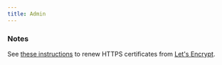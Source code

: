 ```yaml
---
title: Admin
---
```


### Notes

See [these instructions](https://docs.bitnami.com/aws/how-to/generate-install-lets-encrypt-ssl/#step-5-renew-the-let-s-encrypt-certificate) to renew HTTPS certificates from [Let's Encrypt](https://letsencrypt.org/).
